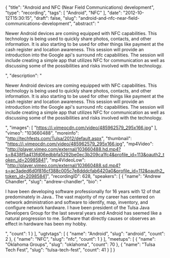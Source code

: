{
  "title": "Android and NFC (Near Field Communications) development",
  "type": "recording",
  "tags": [
    "Android",
    "NFC"
  ],
  "date": "2012-10-12T15:30:15",
  "draft": false,
  "slug": "android-and-nfc-near-field-communications-development",
  "abstract": "<p>Newer Android devices are coming equipped with NFC capabilities. This technology is being used to quickly share photos, contacts, and other information. It is also starting to be used for other things like payment at the cash register and location awareness. This session will provide an introduction into the Google api's surround nfc capabilities. The session will include creating a simple app that utilizes NFC for communication as well as discussing some of the possibilities and risks involved with the technology.</p>",
  "description": "<p>Newer Android devices are coming equipped with NFC capabilities. This technology is being used to quickly share photos, contacts, and other information. It is also starting to be used for other things like payment at the cash register and location awareness. This session will provide an introduction into the Google api's surround nfc capabilities. The session will include creating a simple app that utilizes NFC for communication as well as discussing some of the possibilities and risks involved with the technology.</p>",
  "images": [
    "https://i.vimeocdn.com/video/485962579_295x166.jpg"
  ],
  "vimeo": "103660488",
  "moreinfo": "http://techfests.com/Tulsa/2012/default.aspx",
  "thumbnail": "https://i.vimeocdn.com/video/485962579_295x166.jpg",
  "mp4Video": "http://player.vimeo.com/external/103660488.hd.mp4?s=8438f5a413fd06edbbfa5292be0ec3b209ca1fc4&profile_id=113&oauth2_token_id=20985841",
  "mp4VideoLow": "http://player.vimeo.com/external/103660488.sd.mp4?s=ac3aded6d0f816cf388c005c7e8dddcfab6420a0&profile_id=112&oauth2_token_id=20985841",
  "recordingID": 628,
  "speakers": [
    {
      "name": "Andrew Chandler",
      "slug": "andrew-chandler",
      "bio": "<p>I have been developing software professionally for 16 years with 12 of that predominately in Java.. The vast majority of my career has centered on network administration and software to identify, map, inventory, and configure network hardware. I have been president of the Tulsa Java Developers Group for the last several years and Android has seemed like a natural progression to me. Software that directly causes or observes an effect in hardware has been my hobby.</p>",
      "count": 1
    }
  ],
  "ugtvtags": [
    {
      "name": "Android",
      "slug": "android",
      "count": 2
    },
    {
      "name": "NFC",
      "slug": "nfc",
      "count": 1
    }
  ],
  "meetups": [
    {
      "name": "Oklahoma Groups",
      "slug": "oklahoma",
      "count": 70
    },
    {
      "name": "Tulsa Tech Fest",
      "slug": "tulsa-tech-fest",
      "count": 41
    }
  ]
}
